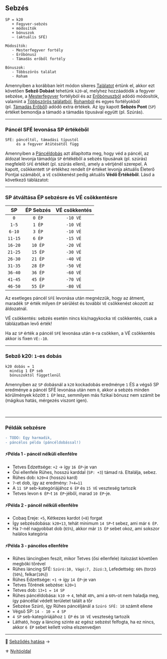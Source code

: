 ## Sebzés

```
SP = k20
   + Fegyver-sebzés
   + módosítók
   + bónuszok
   – (aktuális SFÉ)

Módosítók:
   - Mesterfegyver fortély
   - Erőbónusz
   - Támadás erőből fortély

Bónuszok:
   - Többszörös találat
   - Roham
```

Amennyiben a korábban leírt módon sikeres [Találatot](064_02_04_talalat.md) értünk el, akkor ezt követően **Sebző Dobást** tehetünk `k20`-al, melyhez hozzáadódik a fegyver sebzése, a [Mesterfegyver](fortelyok.harci/mesterfegyver.md) fortélyból és az [Erőbónuszból](064_02_05_fegyver_sebzes_jellege.md#erőbónusz-és-erőhiány) adódó módosítók, valamint a [Többszörös találatból](064_02_04_talalat.md#többszörös-találat), [Rohamból](065_02_harci_taktikak.md#roham-taktika) és egyes fortélyokból (pl. [Támadás Erőből](fortelyok.harci/tamadas_erobol.md)) adódó extra értékek. Az így kapott **Sebzés Pont** (`SP`) értéket bemondja a támadó a támadás típusával együtt (pl. Szúrás).

---
### Páncél SFÉ levonása SP értékéből

```
SFÉ: páncéltól, támadási típustól 
     és a fegyver Átütésétől függ
```

Amennyiben a [Páncéldobás](064_02_04_talalat.md#páncéldobás-találat-helye) azt állapította meg, hogy véd a páncél, az áldozat levonja támadója `SP` értékéből a sebzés típusának (pl. szúrás) megfelelő `SFÉ` értékét (pl. szúrás elleni), amely a vértjénél szerepel. A kapott, csökkentett `SP` értékhez rendelt `ÉP` értéket levonja aktuális Életerő Pontjai számából, a `VÉ` csökkenést pedig aktuális **Védő Értékéből**. Lásd a következő táblázatot:

---
### SP átváltása ÉP sebzésre és VÉ csökkentésre

| **SP**  | **ÉP Sebzés** | **VÉ csökkentés** |
| :-----: | :-----------: | :---------------: |
|   `0`   |    `0 ÉP`     |     `-10 VÉ`      |
|  `1-5`  |    `1 ÉP`     |     `-10 VÉ`      |
| `6-10`  |    `3 ÉP`     |     `-10 VÉ`      |
| `11-15` |    `6 ÉP`     |     `-15 VÉ`      |
| `16-20` |    `10 ÉP`    |     `-20 VÉ`      |
| `21-25` |    `15 ÉP`    |     `-30 VÉ`      |
| `26-30` |    `21 ÉP`    |     `-40 VÉ`      |
| `31-35` |    `28 ÉP`    |     `-50 VÉ`      |
| `36-40` |    `36 ÉP`    |     `-60 VÉ`      |
| `41-45` |    `45 ÉP`    |     `-70 VÉ`      |
| `46-50` |    `55 ÉP`    |     `-80 VÉ`      |

Az esetleges páncél `SFÉ` levonása után megnézzük, hogy az átment, maradék `SP` érték milyen `ÉP` sérülést és további `VÉ` csökkenést okozott az áldozatnál.

VÉ csökkentés: sebzés esetén nincs kis/nagykocka `VÉ` csökkentés, csak a táblázatban levő érték!

Ha az `SP` érték a páncél `SFÉ` levonása után `0`-ra csökken, a VÉ csökkentés akkor is fixen `VÉ:-10`.

---
### Sebző k20: `1`-es dobás

```
k20 dobás = 1
  mindig 1 ÉP seb
  bónuszoktól függetlenül
```

Amennyiben az `SP` dobásnál a `k20` kockadobás eredménye `1` ÉS a végső SP eredménye a páncél SFÉ levonása után nem `0`, akkor a sebzés minden körülmények között `1 ÉP` lesz, semmilyen más fizikai bónusz nem számít be (mágikus hatás, mérgezés viszont igen).

<br />

---
### Példák sebzésre

```diff
- TODO: Egy harmadik,
- páncélos példa (páncéldobással!)
```

#### ⚡Példa 1 - páncél nélküli ellenfélre

- Tetves Edzettsége: `+2` → így `16 ÉP`-je van
- Ősi ellenfele Rühes, hosszú karddal (`SP: +3`) támad rá. Eltalálja, sebez.
- Rühes dob: `k20+4` (hosszú kard)
- `7`-et dob, így az eredmény: `7+4=11`
- A `11 SP` seb-kategóriájához `6 ÉP` és `15 VÉ` veszteség tartozik
- Tetves levon `6 ÉP`-t `16 ÉP`-jéből, marad `10 ÉP`-je.

#### ⚡Példa 2 - páncél nélküli ellenfélre

- Cobaq Ereje: `+5`, Kétkezes kardot (`+8`) forgat
- Így sebzésdobása: `k20+13`, tehát minimum `14 SP`-t sebez, ami már `6 ÉP`.
- Ha `7`-nél nagyobbat dob (`65%`), akkor már `15 ÉP` sebet okoz, ami sokszor halálos kategória

#### ⚡Példa 3 - páncélos ellenfélre

- Rühes láncingben feszít, mikor Tetves (ősi ellenfele) italozást követően megböki tőrével
- Rühes láncing SFÉ: `Szúró:10, Vágó:7, Zúzó:3`, Lefedettség: `60%` (torzó (`50%`), felkar(`10%`))
- Rühes Edzettsége: `+1` → így `14 ÉP`-je van
- Tetves Tőrének sebzése: `k20+1`
- Tetves dob: `13+1 = 14 SP`
- Rühes páncéldobása: `k10` → `4`, tehát `40%`, ami a `60%`-ot nem haladja meg, így páncéllal védett területet talált a tőr
- Sebzése Szúró, így Rühes páncéljánál a `Szúró SFÉ: 10` számít ellene
- Végső SP: `14 - 10 = 4 SP`
- `4 SP` seb-kategóriájához `1 ÉP` és `10 VÉ` veszteség tartozik
- Látható, hogy a láncing szinte az egész sebzést felfogta, ha ez nincs, akkor `6 ÉP` sebet kellett volna elszenvedjen

---

🔗 [Sebződés hatása](064_02_07_sebzodes_hatasa.md) →

⚜️ [Nyitóoldal](start.md#6-harcrendszer-%EF%B8%8F)

